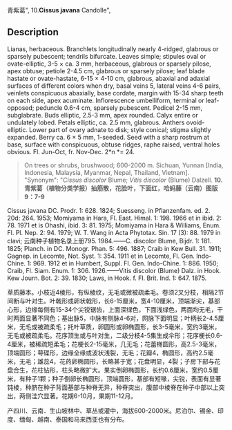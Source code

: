 青紫葛",
10.**Cissus javana** Candolle",

## Description
Lianas, herbaceous. Branchlets longitudinally nearly 4-ridged, glabrous or sparsely pubescent; tendrils bifurcate. Leaves simple; stipules oval or ovate-elliptic, 3-5 × ca. 3 mm, herbaceous, glabrous or sparsely pilose, apex obtuse; petiole 2-4.5 cm, glabrous or sparsely pilose; leaf blade hastate or ovate-hastate, 6-15 × 4-10 cm, glabrous, abaxial and adaxial surfaces of different colors when dry, basal veins 5, lateral veins 4-6 pairs, veinlets conspicuous abaxially, base cordate, margin with 15-34 sharp teeth on each side, apex acuminate. Inflorescence umbelliform, terminal or leaf-opposed; peduncle 0.6-4 cm, sparsely pubescent. Pedicel 2-15 mm, subglabrate. Buds elliptic, 2.5-3 mm, apex rounded. Calyx entire or undulately lobed. Petals elliptic, ca. 2.5 mm, glabrous. Anthers ovoid-elliptic. Lower part of ovary adnate to disk; style conical; stigma slightly expanded. Berry ca. 6 × 5 mm, 1-seeded. Seed with a sharp rostrum at base, surface with conspicuous, obtuse ridges, raphe raised, ventral holes obvious. Fl. Jun-Oct, fr. Nov-Dec. 2*n *= 24.

> On trees or shrubs, brushwood; 600-2000 m. Sichuan, Yunnan [India, Indonesia, Malaysia, Myanmar, Nepal, Thailand, Vietnam].
  "Synonym": "*Cissus discolor* Blume; *Vitis discolor* (Blume) Dalzell.
**10.青紫葛（植物分类学报）抽筋散，花脸叶，下面红，哈蚂藤（云南）图版9：7-9**

Cissus javana DC. Prodr. 1: 628. 1824; Suesseng. in Pflanzenfam. ed. 2. 20d: 264. 1953; Momiyama in Hara, Fl. East. Himal. 1: 198. 1966 et in ibid. 2: 78. 1971 et is Ohashi, ibid. 3: 81. 1975; Momiyama in Hara & Williams, Enum. Fl. Pl. Nep. 2: 94. 1979; W. T. Wang in Acta Phytotax. Sin. 17 (3): 88. 1979 in clavi; 云南种子植物名录上册795. 1984.——C. discolor Blume, Bijdr. 1: 181. 1825; Planch. in DC. Monogr. Phan. 5: 496. 1887; Craib in Kew Bull. 31. 1911; Gagnep. in Lecomte, Not. Syst. 1: 354. 1911 et in Lecomte, Fl. Gen. Indo-Chine. 1: 969. 1912 et in Humbert, Suppl. Fl. Gen. Indo-Chine. 1: 886. 1950; Craib, Fl. Siam. Enum. 1: 306. 1926.——Vitis discolor (Blume) Dalz. in Hook. Kew Journ. Bot. 2: 39. 1830; Laws, in Hook. f. Fl. Brit. Ind. 1: 647. 1875.

草质藤本。小枝近4棱形，有纵棱纹，无毛或微被疏柔毛。卷须2叉分枝，相隔2节间断与叶对生。叶戟形或卵状戟形，长6-15厘米，宽4-10厘米，顶端渐尖，基部心形，边缘每侧有15-34个尖锐锯齿，上面深绿色，下面浅绿色，两面均无毛，干时两面显著不同色；基出脉5，中脉有侧脉4-6对，网脉下面明显；叶柄长2-4.5厘米，无毛或被疏柔毛；托叶草质，卵圆形或卵椭圆形，长3-5毫米，宽约3毫米，无毛或被疏柔毛。花序顶生或与叶对生，二级分枝4-5集生成伞形；花序梗长0.6-4厘米，被稀疏短柔毛；花梗长2-15毫米，几无毛；花蕾椭圆形，高2.5-3毫米，顶端圆形；萼碟形，边缘全缘或波状浅裂，无毛；花瓣4，椭圆形，高约2.5毫米，无毛；雄蕊4，花药卵椭圆形，长略甚于宽；花盘明显，4裂；子房下部与花盘合生，花柱钻形，柱头略微扩大。果实倒卵椭圆形，长约0.6厘米，宽约0.5厘米，有种子1颗；种子倒卵长椭圆形，顶端圆形，基部有短喙，尖锐，表面有显著钝棱，种脐在种子背面基部与种脊无异，种脊突出，腹部中棱脊在种子中部以上突出，两侧洼穴显著。花期6-10月，果期11-12月。

产四川、云南．生山坡林中、草丛或灌中，海拔600-2000米。尼泊尔、锡金、印度、缅甸、越南、泰国和马来西亚也有分布。
